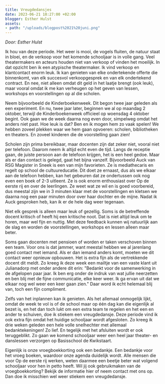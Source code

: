 ```yaml
---
title: Vreugdedansjes
date: 2023-06-21 18:27:00 +02:00
blogger: Esther Hulst
assets:
- path: "/uploads/blogpost%2021%20juni.png"
---
```


*Door: Esther Hulst*

Ik hou van deze periode. Het weer is mooi, de vogels fluiten, de natuur staat in bloei, en de verkoop voor het komende schooljaar is in volle gang. Veel theatermakers en acteurs houden niet van verkoop of vinden het moeilijk. In dat opzicht ben ik een atypische theatermaker. Ik vind verkoop en klantcontact enorm leuk. Ik kan genieten van elke ondertekende offerte die binnenkomt, van elk succesvol verkoopgesprek en van elk ondertekend contract. En nee, niet alleen omdat dit geld in het laatje brengt (ook leuk), maar vooral omdat ik me kan verheugen op het geven van lessen, workshops en voorstellingen op al die scholen.

Neem bijvoorbeeld de Kinderboekenweek. Dit begon twee jaar geleden als een experiment. En nu, twee jaar later, beginnen we al op maandag 2 oktober, terwijl de Kinderboekenweek officieel op woensdag 4 oktober begint. Ook gaan we de week daarna nog even door, simpelweg omdat het anders niet past. Hoe leuk is dat? Ben en ik mogen hem zo vaak spelen! We hebben zoveel plekken waar we hem gaan opvoeren: scholen, bibliotheken en theaters. En zoveel kinderen die de voorstelling gaan zien!

Scholen zijn prima bereikbaar, maar docenten zijn dat zeker niet, vooral niet per telefoon. Daarom neem ik altijd echt even de tijd. Langs de receptie gaan, de juiste persoon aan de telefoon krijgen, het is een heel gedoe. Maar als er dan contact is gelegd, gaat het bijna vanzelf. Bijvoorbeeld Auck van RSG Magister in Sneek is een van mijn favorieten. Ze is mediathecaris en regelt op school de cultuureducatie. Dit doet ze ernaast, dus als we elkaar aan de telefoon hebben, kan het gebeuren dat ze ondertussen ook nog even een boek of 2-3 uitleent. Ze is ook enorm enthousiast over Op de eerste rij en over de leerlingen. Ze weet wat ze wil en is goed voorbereid, dus meestal zijn we in 3 minuten klaar met de voorstellingen en kletsen we daarna nog een paar minuten door over haar dochter en de mijne. Nadat ik Auck gesproken heb, kan ik er de hele dag weer tegenaan.

Niet elk gesprek is alleen maar leuk of gezellig. Soms is de betreffende docent kritisch of heeft hij een kritische noot. Dat is niet altijd leuk om te horen, maar wel fijn en nuttig. Met deze feedback kunnen wij natuurlijk aan de slag en worden de voorstellingen, workshops en lessen alleen maar beter.

Soms gaan docenten met pensioen of worden er taken verschoven binnen een team. Voor ons is dat jammer, want meestal hebben we al jarenlang goed contact met iemand. Als er dan iemand anders komt, moeten we dit contact weer opnieuw opbouwen. Het is extra fijn als de vertrekkende docent dit meldt. Zo kreeg ik deze week een mailtje van een vaste klant uit Julianadorp met onder andere dit erin: "Bedankt voor de samenwerking in de afgelopen paar jaar. Ik ben erg onder de indruk van wat jullie neerzetten en ben blij met de fijne communicatie, elke keer weer. Ik ga ervan uit dat we elkaar nog wel weer een keer gaan zien." Daar word ik echt helemaal blij van, toch een fijn compliment.

Zelfs van het inplannen kan ik genieten. Als het allemaal onmogelijk lijkt, omdat de week te vol is of de school maar op één dag kan die eigenlijk al bezet is, en het dan toch lukt om een extra team te regelen en het een en ander te schuiven, doe ik stiekem een vreugdedansje. Deze periode vind ik ook extra fijn omdat het huidige schooljaar wordt afgesloten. Zo kreeg ik drie weken geleden een hele volle snelhechter met allemaal bedanktekeningen! Zo lief. En tegelijk met het afsluiten wordt er ook teruggeblikt. Zo gaan we komend schooljaar weer een heel jaar theater- en danslessen verzorgen op Basisschool de Kwikstaart.

Eigenlijk is onze vroegboekkorting ook een bedankje. Een bedankje voor het vroeg boeken, waardoor onze agenda duidelijk wordt. Alle mensen die voor Op de eerste rij werken, weten daarmee een beetje beter wat volgend schooljaar voor hen in petto heeft. Wil jij ook gebruikmaken van de vroegboekkorting? Bekijk de informatie hier of neem contact met ons op. Dan doe ik misschien wel weer stiekem een vreugdedansje.